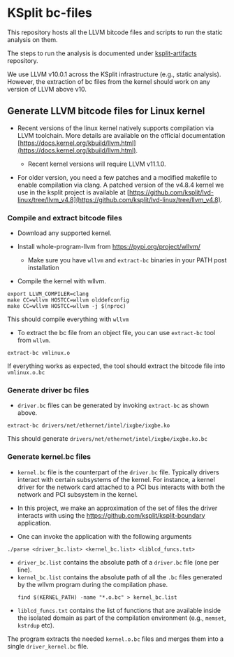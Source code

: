 # KSplit bc-files
This repository hosts all the LLVM bitcode files and scripts to run the static
analysis on them.

The steps to run the analysis is documented under
[ksplit-artifacts](https://github.com/ksplit/ksplit-artifacts) repository.

We use LLVM v10.0.1 across the KSplit infrastructure (e.g., static analysis).
However, the extraction of bc files from the kernel should work on any version
of LLVM above v10.

## Generate LLVM bitcode files for Linux kernel

* Recent versions of the linux kernel natively supports compilation via LLVM
  toolchain. More details are available on the official documentation
  [https://docs.kernel.org/kbuild/llvm.html](https://docs.kernel.org/kbuild/llvm.html).
  - Recent kernel versions will require LLVM v11.1.0.

* For older version, you need a few patches and a modified makefile to enable
  compilation via clang. A patched version of the v4.8.4 kernel we use in the
  ksplit project is available at
  [https://github.com/ksplit/lvd-linux/tree/llvm_v4.8](https://github.com/ksplit/lvd-linux/tree/llvm_v4.8).

### Compile and extract bitcode files

* Download any supported kernel.

* Install whole-program-llvm from https://pypi.org/project/wllvm/
  - Make sure you have `wllvm` and `extract-bc` binaries in your PATH post
    installation

* Compile the kernel with wllvm.
```
export LLVM_COMPILER=clang
make CC=wllvm HOSTCC=wllvm olddefconfig
make CC=wllvm HOSTCC=wllvm -j $(nproc)
```
This should compile everything with `wllvm`

* To extract the bc file from an object file, you can use `extract-bc` tool
  from `wllvm`.
```
extract-bc vmlinux.o
```
If everything works as expected, the tool should extract the bitcode file into
`vmlinux.o.bc`

### Generate driver bc files

* `driver.bc` files can be generated by invoking `extract-bc` as shown above.
```
extract-bc drivers/net/ethernet/intel/ixgbe/ixgbe.ko
```
This should generate `drivers/net/ethernet/intel/ixgbe/ixgbe.ko.bc`

### Generate kernel.bc files

* `kernel.bc` file is the counterpart of the `driver.bc` file. Typically
  drivers interact with certain subsystems of the kernel. For instance, a
  kernel driver for the network card attached to a PCI bus interacts with both
  the network and PCI subsystem in the kernel.

* In this project, we make an approximation of the set of files the driver
  interacts with using the https://github.com/ksplit/ksplit-boundary application.

* One can invoke the application with the following arguments
```
./parse <driver_bc.list> <kernel_bc.list> <liblcd_funcs.txt>
```
  - `driver_bc.list` contains the absolute path of a `driver.bc` file (one per
    line).
  - `kernel_bc.list` contains the absolute path of all the `.bc` files
    generated by the wllvm program during the compilation phase.
    ```
    find $(KERNEL_PATH) -name "*.o.bc" > kernel_bc.list
    ```
  - `liblcd_funcs.txt` contains the list of functions that are available inside
    the isolated domain as part of the compilation environment (e.g., `memset`,
    `kstrdup` etc).

The program extracts the needed `kernel.o.bc` files and merges them into a
single `driver_kernel.bc` file.

